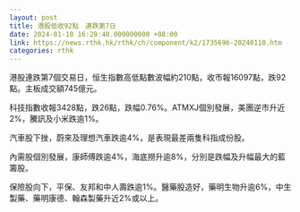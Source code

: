 ```yaml
---
layout: post
title: 港股低收92點　連跌第7日　
date: 2024-01-10 16:29:40.000000000 +08:00
link: https://news.rthk.hk/rthk/ch/component/k2/1735696-20240110.htm
categories: rthk
---
```


港股連跌第7個交易日，恒生指數高低點數波幅約210點，收市報16097點，跌92點。主板成交額745億元。

科技指數收報3428點，跌26點，跌幅0.76%。ATMXJ個別發展，美團逆市升近2%，騰訊及小米跌逾1%。

汽車股下挫，蔚來及理想汽車跌逾4%，是表現最差兩隻科指成份股。

內需股個別發展，康師傅跌逾4%，海底撈升逾8%，分別是跌幅及升幅最大的藍籌股。

保險股向下，平保、友邦和中人壽跌逾1%。醫藥股造好，藥明生物升逾6%，中生製藥、藥明康德、翰森製藥升近2%或以上。
